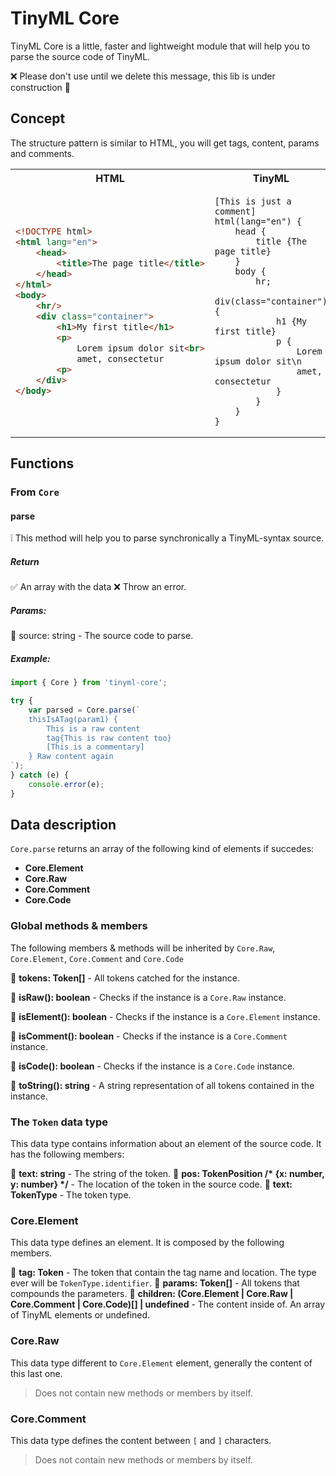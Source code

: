 # TinyML Core

TinyML Core is a little, faster and lightweight module that will help you to parse the source code of TinyML.

❌ Please don't use until we delete this message, this lib is under construction 🚫

## Concept

The structure pattern is similar to HTML, you will get tags, content, params and comments.

<table>
<tr>
<th>HTML</th>
<th>TinyML</th>
</tr>
<tr>
<td>

```html
<!DOCTYPE html>
<html lang="en">
    <head>
        <title>The page title</title>
    </head>
</html>
<body>
    <hr/>
    <div class="container">
        <h1>My first title</h1>
        <p>
            Lorem ipsum dolor sit<br>
            amet, consectetur
        <p>
    </div>
</body>
```

</td>
<td>

```
[This is just a comment]
html(lang="en") {
    head {
        title {The page title}
    }
    body {
        hr;
        div(class="container") {
            h1 {My first title}
            p {
                Lorem ipsum dolor sit\n
                amet, consectetur
            }
        }
    }
}
```

</td>
</tr>
</table>

## Functions

### From `Core`

#### parse

❕ This method will help you to parse synchronically a TinyML-syntax source.

##### Return

✅ An array with the data
❌ Throw an error.

##### Params:

🔹 source: string - The source code to parse.

##### Example:

```js
import { Core } from 'tinyml-core';

try {
    var parsed = Core.parse(`
    thisIsATag(param1) {
        This is a raw content
        tag{This is raw content too}
        [This is a commentary]
    } Raw content again
`);
} catch (e) {
    console.error(e);
}
```

## Data description

`Core.parse` returns an array of the following kind of elements if succedes:

* <b>Core.Element</b>
* <b>Core.Raw</b>
* <b>Core.Comment</b>
* <b>Core.Code</b>

### Global methods & members

The following members & methods will be inherited by `Core.Raw`, `Core.Element`, `Core.Comment` and `Core.Code`

🔹 <b>tokens: Token[]</b> - All tokens catched for the instance.

🔹 <b>isRaw(): boolean</b> - Checks if the instance is a `Core.Raw` instance.

🔹 <b>isElement(): boolean</b> - Checks if the instance is a `Core.Element` instance.

🔹 <b>isComment(): boolean</b> - Checks if the instance is a `Core.Comment` instance.

🔹 <b>isCode(): boolean</b> - Checks if the instance is a `Core.Code` instance.

🔹 <b>toString(): string</b> - A string representation of all tokens contained in the instance.

### The `Token` data type

This data type contains information about an element of the source code. It has the following members:

🔹 <b>text: string</b> - The string of the token.
🔹 <b>pos: TokenPosition /* {x: number, y: number} */</b> - The location of the token in the source code.
🔹 <b>text: TokenType</b> - The token type.

### Core.Element

This data type defines an element. It is composed by the following members.

🔹 <b>tag: Token</b> - The token that contain the tag name and location. The type ever will be `TokenType.identifier`.
🔹 <b>params: Token[]</b> - All tokens that compounds the parameters.
🔹 <b>children: (Core.Element | Core.Raw | Core.Comment | Core.Code)[] | undefined</b> - The content inside of. An array of TinyML elements or undefined.

### Core.Raw

This data type different to `Core.Element` element, generally the content of this last one.

> Does not contain new methods or members by itself.

### Core.Comment

This data type defines the content between `[` and `]` characters.

> Does not contain new methods or members by itself.